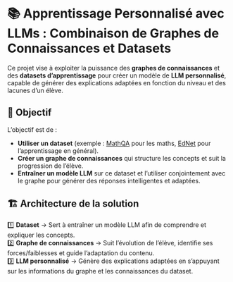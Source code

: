 # 📚 Apprentissage Personnalisé avec LLMs : Combinaison de Graphes de Connaissances et Datasets  

Ce projet vise à exploiter la puissance des **graphes de connaissances** et des **datasets d’apprentissage** pour créer un modèle de **LLM personnalisé**, capable de générer des explications adaptées en fonction du niveau et des lacunes d’un élève.  

## 🚀 Objectif  

L’objectif est de :  

- **Utiliser un dataset** (exemple : [MathQA](https://github.com/karan-13/MathQA) pour les maths, [EdNet](https://github.com/riiid/ednet) pour l’apprentissage en général).  
- **Créer un graphe de connaissances** qui structure les concepts et suit la progression de l’élève.  
- **Entraîner un modèle LLM** sur ce dataset et l’utiliser conjointement avec le graphe pour générer des réponses intelligentes et adaptées.  

## 🏗️ Architecture de la solution  

1️⃣ **Dataset** → Sert à entraîner un modèle LLM afin de comprendre et expliquer les concepts.  
2️⃣ **Graphe de connaissances** → Suit l’évolution de l’élève, identifie ses forces/faiblesses et guide l’adaptation du contenu.  
3️⃣ **LLM personnalisé** → Génère des explications adaptées en s’appuyant sur les informations du graphe et les connaissances du dataset.  


